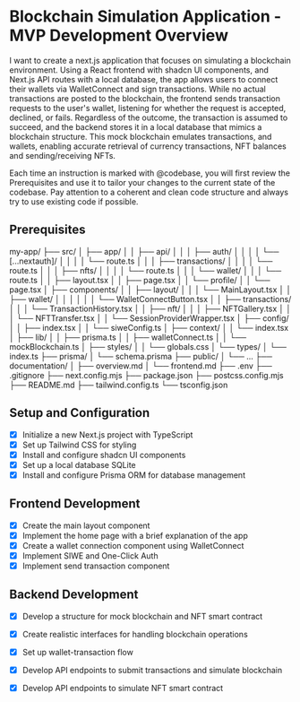 # Blockchain Simulation Application - MVP Development Overview
I want to create a next.js application that focuses on simulating a blockchain environment. Using a React frontend with shadcn UI components, and Next.js API routes with a local database, the app allows users to connect their wallets via WalletConnect and sign transactions. While no actual transactions are posted to the blockchain, the frontend sends transaction requests to the user's wallet, listening for whether the request is accepted, declined, or fails. Regardless of the outcome, the transaction is assumed to succeed, and the backend stores it in a local database that mimics a blockchain structure. This mock blockchain emulates transactions, and wallets, enabling accurate retrieval of currency transactions, NFT balances and sending/receiving NFTs.

Each time an instruction is marked with @codebase, you will first review the Prerequisites and use it to tailor your changes to the current state of the codebase. Pay attention to a coherent and clean code structure and always try to use existing code if possible.

## Prerequisites
my-app/
├── src/
│   ├── app/
│   │   ├── api/
│   │   │   ├── auth/
│   │   │   │   └── [...nextauth]/
│   │   │   │       └── route.ts
│   │   │   ├── transactions/
│   │   │   │   └── route.ts
│   │   │   ├── nfts/
│   │   │   │   └── route.ts
│   │   │   └── wallet/
│   │   │       └── route.ts
│   │   ├── layout.tsx
│   │   ├── page.tsx
│   │   └── profile/
│   │       └── page.tsx
│   ├── components/
│   │   ├── layout/
│   │   │   └── MainLayout.tsx
│   │   ├── wallet/
│   │   │
│   │   │   └── WalletConnectButton.tsx
│   │   ├── transactions/
│   │   │   └── TransactionHistory.tsx
│   │   ├── nft/
│   │   │   ├── NFTGallery.tsx
│   │   │   └── NFTTransfer.tsx
│   │   └── SessionProviderWrapper.tsx
│   ├── config/
│   │   ├── index.tsx
│   │   └── siweConfig.ts
│   ├── context/
│   │   └── index.tsx
│   ├── lib/
│   │   ├── prisma.ts
│   │   ├── walletConnect.ts
│   │   └── mockBlockchain.ts
│   ├── styles/
│   │   └── globals.css
│   └── types/
│       └── index.ts
├── prisma/
│   └── schema.prisma
├── public/
│   └── ...
├── documentation/
│   ├── overview.md
│   └── frontend.md
├── .env
├── .gitignore
├── next.config.mjs
├── package.json
├── postcss.config.mjs
├── README.md
├── tailwind.config.ts
└── tsconfig.json

## Setup and Configuration

- [x] Initialize a new Next.js project with TypeScript
- [x] Set up Tailwind CSS for styling
- [x] Install and configure shadcn UI components
- [x] Set up a local database SQLite
- [x] Install and configure Prisma ORM for database management

## Frontend Development

- [x] Create the main layout component
- [x] Implement the home page with a brief explanation of the app
- [x] Create a wallet connection component using WalletConnect
- [x] Implement SIWE and One-Click Auth
- [x] Implement send transaction component

## Backend Development

- [x] Develop a structure for mock blockchain and NFT smart contract
- [x] Create realistic interfaces for handling blockchain operations
- [x] Set up wallet-transaction flow
- [x] Develop API endpoints to submit transactions and simulate blockchain
- [x] Develop API endpoints to simulate NFT smart contract  


